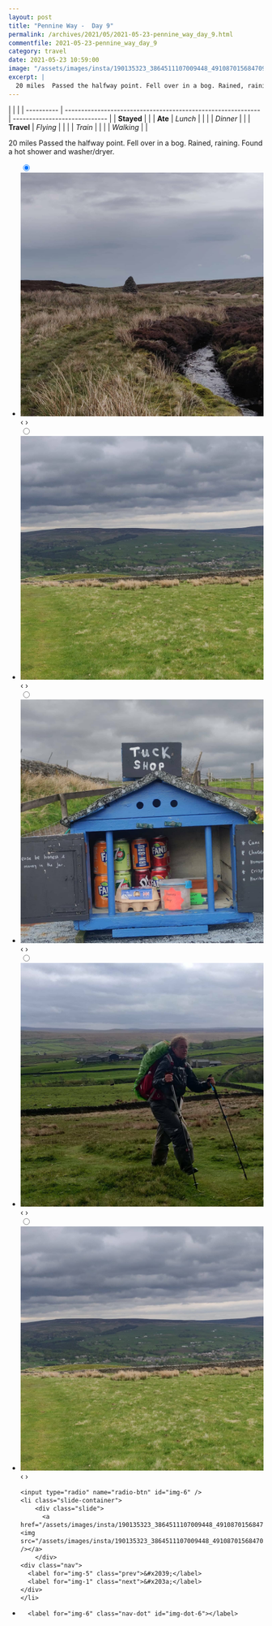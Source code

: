 ```yaml
---
layout: post
title: "Pennine Way -  Day 9"
permalink: /archives/2021/05/2021-05-23-pennine_way_day_9.html
commentfile: 2021-05-23-pennine_way_day_9
category: travel
date: 2021-05-23 10:59:00
image: "/assets/images/insta/190135323_3864511107009448_4910870156847094425_n_17936772961492899.jpg"
excerpt: |
  20 miles  Passed the halfway point. Fell over in a bog. Rained, raining. Found a hot shower and washer/dryer.
---
```


|            |                                                              |
| ---------- | ------------------------------------------------------------ | ----------------------------- |
| **Stayed** |  |
| **Ate**    | _Lunch_                                                      |          |
|            | _Dinner_                                                     |          |
| **Travel** | _Flying_                                                     |          |
|            | _Train_                                                      |          |
|            | _Walking_                                                    |          |


20 miles  Passed the halfway point. Fell over in a bog. Rained, raining. Found a hot shower and washer/dryer.


<ul class="slides">
    <input type="radio" name="radio-btn" id="img-1" checked="checked" />
    <li class="slide-container">
        <div class="slide">
          <a href="/assets/images/insta/189276408_555688902102509_4858998546147838933_n_17893837448107863.jpg"><img src="/assets/images/insta/189276408_555688902102509_4858998546147838933_n_17893837448107863.jpg" /></a>
        </div>
    <div class="nav">
      <label for="img-6" class="prev">&#x2039;</label>
      <label for="img-2" class="next">&#x203a;</label>
    </div>
    </li>
        <input type="radio" name="radio-btn" id="img-2"  />
    <li class="slide-container">
        <div class="slide">
          <a href="/assets/images/insta/189633941_336994984686452_4741916120008970187_n_17896540036979591.jpg"><img src="/assets/images/insta/189633941_336994984686452_4741916120008970187_n_17896540036979591.jpg" /></a>
        </div>
    <div class="nav">
      <label for="img-1" class="prev">&#x2039;</label>
      <label for="img-3" class="next">&#x203a;</label>
    </div>
    </li>
        <input type="radio" name="radio-btn" id="img-3"  />
    <li class="slide-container">
        <div class="slide">
          <a href="/assets/images/insta/191189685_346386880163844_1722931912557353811_n_17900912383966182.jpg"><img src="/assets/images/insta/191189685_346386880163844_1722931912557353811_n_17900912383966182.jpg" /></a>
        </div>
    <div class="nav">
      <label for="img-2" class="prev">&#x2039;</label>
      <label for="img-4" class="next">&#x203a;</label>
    </div>
    </li>
        <input type="radio" name="radio-btn" id="img-4"  />
    <li class="slide-container">
        <div class="slide">
          <a href="/assets/images/insta/189788226_336414614575271_6177687705883167133_n_17868016745440585.jpg"><img src="/assets/images/insta/189788226_336414614575271_6177687705883167133_n_17868016745440585.jpg" /></a>
        </div>
    <div class="nav">
      <label for="img-3" class="prev">&#x2039;</label>
      <label for="img-5" class="next">&#x203a;</label>
    </div>
    </li>
        <input type="radio" name="radio-btn" id="img-5"  />
    <li class="slide-container">
        <div class="slide">
          <a href="/assets/images/insta/190887933_942108123285966_2534486887356792608_n_17897240885061125.jpg"><img src="/assets/images/insta/190887933_942108123285966_2534486887356792608_n_17897240885061125.jpg" /></a>
        </div>
    <div class="nav">
      <label for="img-4" class="prev">&#x2039;</label>
      <label for="img-6" class="next">&#x203a;</label>
    </div>
    </li>
    
    <input type="radio" name="radio-btn" id="img-6" />
    <li class="slide-container">
        <div class="slide">
          <a href="/assets/images/insta/190135323_3864511107009448_4910870156847094425_n_17936772961492899.jpg"><img src="/assets/images/insta/190135323_3864511107009448_4910870156847094425_n_17936772961492899.jpg" /></a>
        </div>
    <div class="nav">
      <label for="img-5" class="prev">&#x2039;</label>
      <label for="img-1" class="next">&#x203a;</label>
    </div>
    </li>
			
<li class="nav-dots">
      <label for="img-1" class="nav-dot" id="img-dot-1"></label>
      <label for="img-2" class="nav-dot" id="img-dot-2"></label>
      <label for="img-3" class="nav-dot" id="img-dot-3"></label>
      <label for="img-4" class="nav-dot" id="img-dot-4"></label>
      <label for="img-5" class="nav-dot" id="img-dot-5"></label>

      <label for="img-6" class="nav-dot" id="img-dot-6"></label>

</li>
</ul>        
             

		